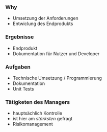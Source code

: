 ### Why
- Umsetzung der Anforderungen
- Entwiclung des Endprodukts

### Ergebnisse
- Endprodukt
- Dokumentation für Nutzer und Developer

### Aufgaben
- Technische Umsetzung / Programmierung
- Dokumentation
- Unit Tests

### Tätigketen des Managers
- hauptsächlich Kontrolle
- ist hier am _stärksten_ gefragt
- Risikomanagement